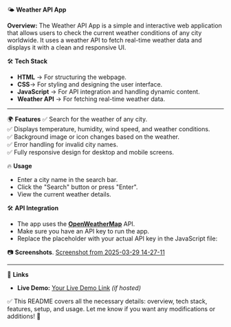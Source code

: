 🌤️ **Weather API App**

**Overview:**
The Weather API App is a simple and interactive web application that allows users to check the current weather conditions of any city worldwide. It uses a weather API to fetch real-time weather data and displays it with a clean and responsive UI.



🛠️ **Tech Stack**
- **HTML** → For structuring the webpage.
- **CSS**→ For styling and designing the user interface.
- **JavaScript** → For API integration and handling dynamic content.
- **Weather API** → For fetching real-time weather data.

---

 🌍 **Features**
✅ Search for the weather of any city.  
✅ Displays temperature, humidity, wind speed, and weather conditions.  
✅ Background image or icon changes based on the weather.  
✅ Error handling for invalid city names.  
✅ Fully responsive design for desktop and mobile screens.  


 🔥 **Usage**
- Enter a city name in the search bar.
- Click the "Search" button or press "Enter".
- View the current weather details.



 🛠️ **API Integration**
- The app uses the **[OpenWeatherMap](https://openweathermap.org)**  API.
- Make sure you have an API key to run the app.
- Replace the placeholder with your actual API key in the JavaScript file:


 📷 **Screenshots**.
[Screenshot from 2025-03-29 14-27-11](https://github.com/user-attachments/assets/4882b5c4-755e-436f-b47d-1f28fc82deea)

---



 🔗 **Links**
- **Live Demo:** [Your Live Demo Link](https://your-username.github.io/weather-api-app) *(if hosted)*  


✅ This README covers all the necessary details: overview, tech stack, features, setup, and usage. Let me know if you want any modifications or additions! 🚀
